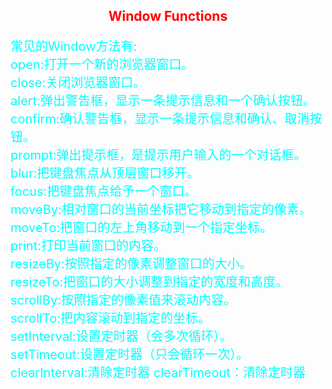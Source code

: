 <style>
h2{
text-align:center;
color:red;
}
p{
font-size:20px;
color:aqua;
}
</style>
<h2>Window Functions</h2>
<p>
常见的Window方法有:<br>
open:打开一个新的浏览器窗口。<br>
close:关闭浏览器窗口。<br>
alert:弹出警告框，显示一条提示信息和一个确认按钮。<br>
confirm:确认警告框，显示一条提示信息和确认、取消按钮。<br>
prompt:弹出提示框，是提示用户输入的一个对话框。<br>
blur:把键盘焦点从顶层窗口移开。<br>
focus:把键盘焦点给予一个窗口。<br>
moveBy:相对窗口的当前坐标把它移动到指定的像素。<br>
moveTo:把窗口的左上角移动到一个指定坐标。<br>
print:打印当前窗口的内容。<br>
resizeBy:按照指定的像素调整窗口的大小。<br>
resizeTo:把窗口的大小调整到指定的宽度和高度。<br>
scrollBy:按照指定的像素值来滚动内容。<br>
scrollTo:把内容滚动到指定的坐标。<br>
setInterval:设置定时器（会多次循环）。<br>
setTimeout:设置定时器（只会循环一次）。<br>
clearInterval:清除定时器
clearTimeout：清除定时器
</p>